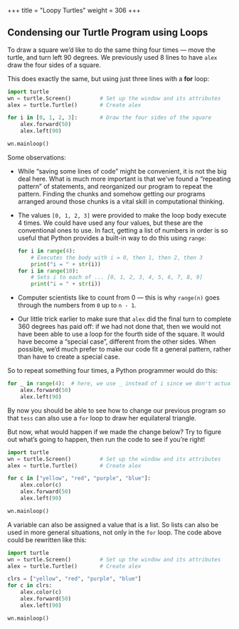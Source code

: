 +++
title = "Loopy Turtles"
weight = 306
+++

## Condensing our Turtle Program using Loops

To draw a square we&#8217;d like to do the same thing four times
&#8212; move the turtle, and turn left 90 degrees.  We previously used
8 lines to have ```alex``` draw the four sides of a square.

This does exactly the same, but using just three lines with a **for** loop:

```Python 
import turtle
wn = turtle.Screen()         # Set up the window and its attributes
alex = turtle.Turtle()       # Create alex

for i in [0, 1, 2, 3]:       # Draw the four sides of the square
    alex.forward(50)
    alex.left(90)

wn.mainloop()
```


Some observations:

<ul class="simple">
<li>While &#8220;saving some lines of code&#8221; might be convenient, it is not the big deal here.
What is much more important is that we&#8217;ve found a &#8220;repeating pattern&#8221; of statements,
and reorganized our program to repeat the pattern.  Finding the chunks and somehow
getting our programs arranged around those chunks is a vital
skill in computational thinking.</li>
<li>

The values ```[0, 1, 2, 3]``` were provided to make the loop body execute 4 times.
We could
have used any four values, but these are the conventional ones to use. In fact, getting a list of numbers in order is so useful that Python provides a built-in way to do this using ```range```:


```Python
for i in range(4):
    # Executes the body with i = 0, then 1, then 2, then 3
    print("i = " + str(i))
for i in range(10):
    # Sets i to each of ... [0, 1, 2, 3, 4, 5, 6, 7, 8, 9]
    print("i = " + str(i))
```
<li>

Computer scientists like to count from 0 &mdash; this is why ```range(n)``` goes through the numbers from ```0``` up to ```n - 1```.
</li>

<li>

Our little trick earlier to make sure that ```alex``` did the final turn to complete
360 degrees has paid off: if we had not done that, then we would not have been
able to use a loop for the fourth side of the square.
It would have become a &#8220;special case&#8221;,
different from the other sides.  When possible, we&#8217;d much prefer to make
our code fit a general pattern, rather than have to create a special case.</li>
</ul>

So to repeat something four times, a Python programmer would do this:


```Python
for _ in range(4):	# here, we use _ instead of i since we don't actually need the value
    alex.forward(50)
    alex.left(90)
```


By now you should be able to see how to change our previous program so that
```tess``` can also use a ```for``` loop to draw her equilateral triangle.

But now, what would happen if we made the change below? Try to figure out what&#8217;s going to happen, then run the code to see if you&#8217;re right!


```Python
import turtle
wn = turtle.Screen()         # Set up the window and its attributes
alex = turtle.Turtle()       # Create alex

for c in ["yellow", "red", "purple", "blue"]:
    alex.color(c)
    alex.forward(50)
    alex.left(90)

wn.mainloop()
```

A variable can also be assigned a value that is a list.  So lists can also be used in
more general situations, not only in the ```for``` loop.  The code above could be rewritten like this:

```Python
import turtle
wn = turtle.Screen()         # Set up the window and its attributes
alex = turtle.Turtle()       # Create alex

clrs = ["yellow", "red", "purple", "blue"]
for c in clrs:
    alex.color(c)
    alex.forward(50)
    alex.left(90)

wn.mainloop()
```





